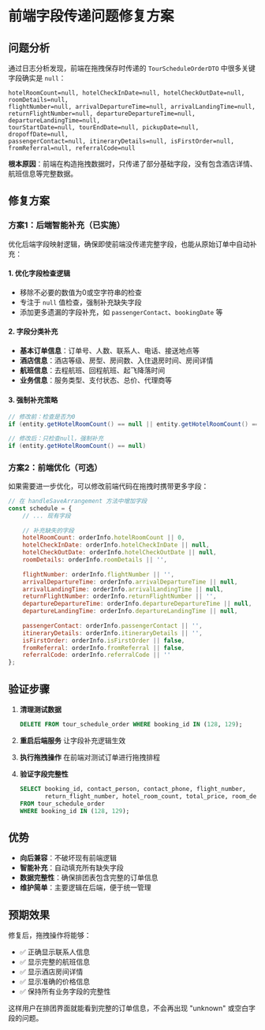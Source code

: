 # 前端字段传递问题修复方案

## 问题分析

通过日志分析发现，前端在拖拽保存时传递的 `TourScheduleOrderDTO` 中很多关键字段确实是 `null`：

```
hotelRoomCount=null, hotelCheckInDate=null, hotelCheckOutDate=null, roomDetails=null, 
flightNumber=null, arrivalDepartureTime=null, arrivalLandingTime=null, 
returnFlightNumber=null, departureDepartureTime=null, departureLandingTime=null, 
tourStartDate=null, tourEndDate=null, pickupDate=null, dropoffDate=null, 
passengerContact=null, itineraryDetails=null, isFirstOrder=null, fromReferral=null, referralCode=null
```

**根本原因**：前端在构造拖拽数据时，只传递了部分基础字段，没有包含酒店详情、航班信息等完整数据。

## 修复方案

### 方案1：后端智能补充（已实施）

优化后端字段映射逻辑，确保即使前端没传递完整字段，也能从原始订单中自动补充：

#### 1. 优化字段检查逻辑
- 移除不必要的数值为0或空字符串的检查
- 专注于 `null` 值检查，强制补充缺失字段
- 添加更多遗漏的字段补充，如 `passengerContact`、`bookingDate` 等

#### 2. 字段分类补充
- **基本订单信息**：订单号、人数、联系人、电话、接送地点等
- **酒店信息**：酒店等级、房型、房间数、入住退房时间、房间详情
- **航班信息**：去程航班、回程航班、起飞降落时间
- **业务信息**：服务类型、支付状态、总价、代理商等

#### 3. 强制补充策略
```java
// 修改前：检查是否为0
if (entity.getHotelRoomCount() == null || entity.getHotelRoomCount() == 0)

// 修改后：只检查null，强制补充
if (entity.getHotelRoomCount() == null)
```

### 方案2：前端优化（可选）

如果需要进一步优化，可以修改前端代码在拖拽时携带更多字段：

```javascript
// 在 handleSaveArrangement 方法中增加字段
const schedule = {
    // ... 现有字段
    
    // 补充缺失的字段
    hotelRoomCount: orderInfo.hotelRoomCount || 0,
    hotelCheckInDate: orderInfo.hotelCheckInDate || null,
    hotelCheckOutDate: orderInfo.hotelCheckOutDate || null,
    roomDetails: orderInfo.roomDetails || '',
    
    flightNumber: orderInfo.flightNumber || '',
    arrivalDepartureTime: orderInfo.arrivalDepartureTime || null,
    arrivalLandingTime: orderInfo.arrivalLandingTime || null,
    returnFlightNumber: orderInfo.returnFlightNumber || '',
    departureDepartureTime: orderInfo.departureDepartureTime || null,
    departureLandingTime: orderInfo.departureLandingTime || null,
    
    passengerContact: orderInfo.passengerContact || '',
    itineraryDetails: orderInfo.itineraryDetails || '',
    isFirstOrder: orderInfo.isFirstOrder || false,
    fromReferral: orderInfo.fromReferral || false,
    referralCode: orderInfo.referralCode || ''
};
```

## 验证步骤

1. **清理测试数据**
   ```sql
   DELETE FROM tour_schedule_order WHERE booking_id IN (128, 129);
   ```

2. **重启后端服务**
   让字段补充逻辑生效

3. **执行拖拽操作**
   在前端对测试订单进行拖拽排程

4. **验证字段完整性**
   ```sql
   SELECT booking_id, contact_person, contact_phone, flight_number, 
          return_flight_number, hotel_room_count, total_price, room_details
   FROM tour_schedule_order 
   WHERE booking_id IN (128, 129);
   ```

## 优势

- **向后兼容**：不破坏现有前端逻辑
- **智能补充**：自动填充所有缺失字段
- **数据完整性**：确保排团表包含完整的订单信息
- **维护简单**：主要逻辑在后端，便于统一管理

## 预期效果

修复后，拖拽操作将能够：
- ✅ 正确显示联系人信息 
- ✅ 显示完整的航班信息
- ✅ 显示酒店房间详情
- ✅ 显示准确的价格信息
- ✅ 保持所有业务字段的完整性

这样用户在排团界面就能看到完整的订单信息，不会再出现 "unknown" 或空白字段的问题。 